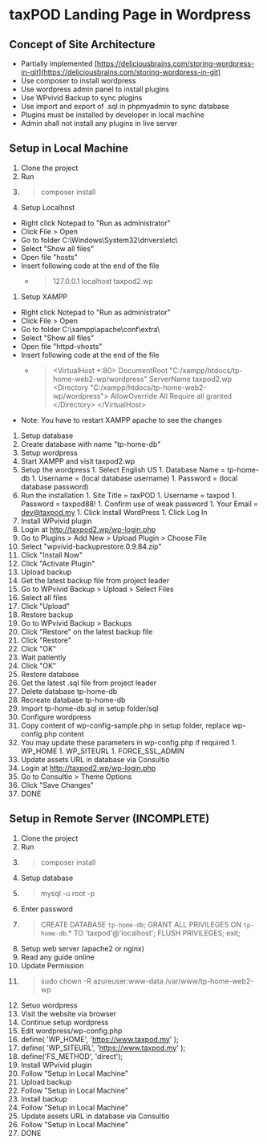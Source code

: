# taxPOD Landing Page in Wordpress
## Concept of Site Architecture
- Partially implemented [https://deliciousbrains.com/storing-wordpress-in-git](https://deliciousbrains.com/storing-wordpress-in-git)
- Use composer to install wordpress
- Use wordpress admin panel to install plugins
- Use WPvivid Backup to sync plugins
- Use import and export of .sql in phpmyadmin to sync database
- Plugins must be installed by developer in local machine
- Admin shall not install any plugins in live server

## Setup in Local Machine
1. Clone the project
1. Run
  1. > composer install
1. Setup Localhost
  - Right click Notepad to "Run as administrator"
  - Click File > Open
  - Go to folder C:\Windows\System32\drivers\etc\
  - Select "Show all files"
  - Open file "hosts"
  - Insert following code at the end of the file
    - > 127.0.0.1 localhost taxpod2.wp 
1. Setup XAMPP
  - Right click Notepad to "Run as administrator"
  - Click File > Open
  - Go to folder C:\xampp\apache\conf\extra\
  - Select "Show all files"
  - Open file "httpd-vhosts"
  - Insert following code at the end of the file
    - > \<VirtualHost *:80>
    DocumentRoot "C:/xampp/htdocs/tp-home-web2-wp/wordpress"
    ServerName taxpod2.wp
        \<Directory "C:/xampp/htdocs/tp-home-web2-wp/wordpress">
            AllowOverride All
            Require all granted
        \</Directory>
\</VirtualHost> 
  - Note: You have to restart XAMPP apache to see the changes
1. Setup database
  1. Create database with name "tp-home-db"
1. Setup wordpress
  1. Start XAMPP and visit taxpod2.wp
  1. Setup the wordpress
    1. Select English US
    1. Database Name = tp-home-db
    1. Username = (local database username)
    1. Password = (local database password)
  1. Run the installation
    1. Site Title = taxPOD
    1. Username = taxpod
    1. Password = taxpod88!
    1. Confirm use of weak password
    1. Your Email = dev@taxpod.my
    1. Click Install WordPress
    1. Click Log In
1. Install WPvivid plugin
  1. Login at http://taxpod2.wp/wp-login.php
  1. Go to Plugins > Add New > Upload Plugin > Choose File
  1. Select "wpvivid-backuprestore.0.9.84.zip"
  1. Click "Install Now"
  1. Click "Activate Plugin"
1. Upload backup
  1. Get the latest backup file from project leader
  1. Go to WPvivid Backup > Upload > Select Files
  1. Select all files
  1. Click "Upload"
1. Restore backup
  1. Go to WPvivid Backup > Backups
  1. Click "Restore" on the latest backup file
  1. Click "Restore"
  1. Click "OK"
  1. Wait patiently
  1. Click "OK"
1. Restore database
  1. Get the latest .sql file from project leader
  1. Delete database tp-home-db
  1. Recreate database tp-home-db
  1. Import tp-home-db.sql in setup folder/sql
1. Configure wordpress
  1. Copy content of wp-config-sample.php in setup folder, replace wp-config.php content 
  1. You may update these parameters in wp-config.php if required
    1. WP_HOME
    1. WP_SITEURL
    1. FORCE_SSL_ADMIN
1. Update assets URL in database via Consultio
  1. Login at http://taxpod2.wp/wp-login.php
  1. Go to Consultio > Theme Options
  1. Click "Save Changes"
1. DONE

## Setup in Remote Server (INCOMPLETE)
1. Clone the project
1. Run
  1. > composer install
1. Setup database
  1. > mysql -u root -p
  1. Enter password
  1. > CREATE DATABASE `tp-home-db`;
GRANT ALL PRIVILEGES ON `tp-home-db`.* TO 'taxpod'@'localhost';
FLUSH PRIVILEGES;
exit;
1. Setup web server (apache2 or nginx)
  1. Read any guide online
1. Update Permission
  1. > sudo chown -R azureuser:www-data /var/www/tp-home-web2-wp
1. Setuo wordpress
  1. Visit the website via browser
  1. Continue setup wordpress
1. Edit wordpress/wp-config.php
  1. define( 'WP_HOME', 'https://www.taxpod.my' );
  1. define( 'WP_SITEURL', 'https://www.taxpod.my' );
  1. define('FS_METHOD', 'direct');
1. Install WPvivid plugin
  1. Follow "Setup in Local Machine"
1. Upload backup
  1. Follow "Setup in Local Machine"
1. Install backup
  1. Follow "Setup in Local Machine"
1. Update assets URL in database via Consultio
  1. Follow "Setup in Local Machine"
1. DONE
